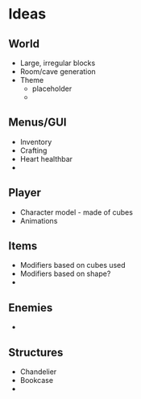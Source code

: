 # Ideas
## World
* Large, irregular blocks
* Room/cave generation
* Theme
  * placeholder
  * 
## Menus/GUI
* Inventory
* Crafting
* Heart healthbar
* 
## Player
* Character model - made of cubes
* Animations
## Items
* Modifiers based on cubes used
* Modifiers based on shape?
* 
## Enemies
*
## Structures
* Chandelier
* Bookcase
* 
